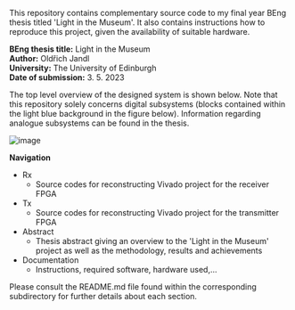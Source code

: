 <p>This repository contains complementary source code to my final year BEng thesis titled 'Light in the Museum'. It also contains instructions how to reproduce this project, given the availability of suitable hardware.

**BEng thesis title:** Light in the Museum<br>
**Author:** Oldřich Jandl<br>
**University:** The University of Edinburgh<br>
**Date of submission:** 3. 5. 2023<br>
</p>


The top level overview of the designed system is shown below. Note that this repository solely concerns digital subsystems (blocks contained within the light blue background in the figure below). Information regarding analogue subsystems can be found in the thesis.

![image](https://github.com/ojandl/BEng-Light-in-the-Museum/assets/147755709/b54069c1-cf0c-4e08-94c1-e1fd5831fb05)

**Navigation**
+ Rx
  + Source codes for reconstructing Vivado project for the receiver FPGA
+ Tx
  + Source codes for reconstructing Vivado project for the transmitter FPGA
+ Abstract
  + Thesis abstract giving an overview to the 'Light in the Museum' project as well as the methodology, results and achievements
+ Documentation
  + Instructions, required software, hardware used,...

Please consult the README.md file found within the corresponding subdirectory for further details about each section.
